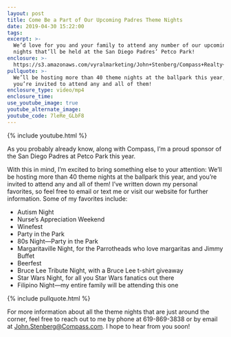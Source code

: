 ```yaml
---
layout: post
title: Come Be a Part of Our Upcoming Padres Theme Nights
date: 2019-04-30 15:22:00
tags:
excerpt: >-
  We’d love for you and your family to attend any number of our upcoming theme
  nights that’ll be held at the San Diego Padres’ Petco Park!
enclosure: >-
  https://s3.amazonaws.com/vyralmarketing/John+Stenberg/Compass+Realty+_+Come+Be+a+Part+of+Our+Upcoming+Padres+Theme+Nights.mp4
pullquote: >-
  We’ll be hosting more than 40 theme nights at the ballpark this year, and
  you’re invited to attend any and all of them!
enclosure_type: video/mp4
enclosure_time:
use_youtube_image: true
youtube_alternate_image:
youtube_code: 7leRe_GLbF8
---
```


{% include youtube.html %}

As you probably already know, along with Compass, I’m a proud sponsor of the San Diego Padres at Petco Park this year. 

With this in mind, I’m excited to bring something else to your attention: We’ll be hosting more than 40 theme nights at the ballpark this year, and you’re invited to attend any and all of them\! I’ve written down my personal favorites, so feel free to email or text me or visit our website for further information. Some of my favorites include: 

* Autism Night 
* Nurse’s Appreciation Weekend
* Winefest 
* Party in the Park 
* 80s Night—Party in the Park 
* Margaritaville Night, for the Parrotheads who love margaritas and Jimmy Buffet   
* Beerfest 
* Bruce Lee Tribute Night, with a Bruce Lee t-shirt giveaway
* Star Wars Night, for all you Star Wars fanatics out there
* Filipino Night—my entire family will be attending this one

{% include pullquote.html %}

For more information about all the theme nights that are just around the corner, feel free to reach out to me by phone at 619-869-3838 or by email at John.Stenberg@Compass.com. I hope to hear from you soon\!    <br>